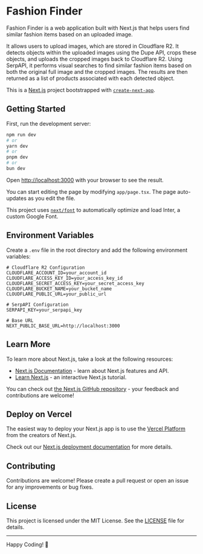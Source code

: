 # Fashion Finder

Fashion Finder is a web application built with Next.js that helps users find similar fashion items based on an uploaded image. 

It allows users to upload images, which are stored in Cloudflare R2. It detects objects within the uploaded images using the Dupe API, crops these objects, and uploads the cropped images back to Cloudflare R2. Using SerpAPI, it performs visual searches to find similar fashion items based on both the original full image and the cropped images. The results are then returned as a list of products associated with each detected object.

This is a [Next.js](https://nextjs.org/) project bootstrapped with [`create-next-app`](https://github.com/vercel/next.js/tree/canary/packages/create-next-app).

## Getting Started

First, run the development server:

```bash
npm run dev
# or
yarn dev
# or
pnpm dev
# or
bun dev
```

Open [http://localhost:3000](http://localhost:3000) with your browser to see the result.

You can start editing the page by modifying `app/page.tsx`. The page auto-updates as you edit the file.

This project uses [`next/font`](https://nextjs.org/docs/basic-features/font-optimization) to automatically optimize and load Inter, a custom Google Font.

## Environment Variables

Create a `.env` file in the root directory and add the following environment variables:

```env
# Cloudflare R2 Configuration
CLOUDFLARE_ACCOUNT_ID=your_account_id
CLOUDFLARE_ACCESS_KEY_ID=your_access_key_id
CLOUDFLARE_SECRET_ACCESS_KEY=your_secret_access_key
CLOUDFLARE_BUCKET_NAME=your_bucket_name
CLOUDFLARE_PUBLIC_URL=your_public_url

# SerpAPI Configuration
SERPAPI_KEY=your_serpapi_key

# Base URL
NEXT_PUBLIC_BASE_URL=http://localhost:3000
```

## Learn More

To learn more about Next.js, take a look at the following resources:

- [Next.js Documentation](https://nextjs.org/docs) - learn about Next.js features and API.
- [Learn Next.js](https://nextjs.org/learn) - an interactive Next.js tutorial.

You can check out [the Next.js GitHub repository](https://github.com/vercel/next.js/) - your feedback and contributions are welcome!

## Deploy on Vercel

The easiest way to deploy your Next.js app is to use the [Vercel Platform](https://vercel.com/new?utm_medium=default-template&filter=next.js&utm_source=create-next-app&utm_campaign=create-next-app-readme) from the creators of Next.js.

Check out our [Next.js deployment documentation](https://nextjs.org/docs/deployment) for more details.

## Contributing

Contributions are welcome! Please create a pull request or open an issue for any improvements or bug fixes.

## License

This project is licensed under the MIT License. See the [LICENSE](LICENSE) file for details.

---

Happy Coding! 🚀